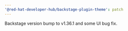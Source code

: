 ```yaml
---
'@red-hat-developer-hub/backstage-plugin-theme': patch
---
```


Backstage version bump to v1.36.1 and some UI bug fix.
